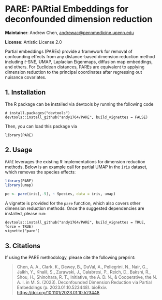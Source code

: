 PARE: PARtial Embeddings for deconfounded dimension reduction
================

**Maintainer**: Andrew Chen, <andrewac@pennmedicine.upenn.edu>

**License**: Artistic License 2.0

Partial embeddings (PAREs) provide a framework for removal of
confounding effects from any distance-based dimension reduction method
including $t$-SNE, UMAP, Laplacian Eigenmaps, diffusion map embeddings,
and others. For Euclidean distances, PAREs are equivalent to applying
dimension reduction to the principal coordinates after regressing out
nuisance covariates.

## 1. Installation

The R package can be installed via devtools by running the following
code

```
# install.packages("devtools")
devtools::install_github("andy1764/PARE", build_vignettes = FALSE)
```

Then, you can load this package via

```
library(PARE)
```

## 2. Usage

`PARE` leverages the existing R implementations for dimension reduction
methods. Below is an example call for partial UMAP in the `iris`
dataset, which removes the species effects:

``` r
library(PARE)
library(umap)

pe <- pare(iris[,-5], ~ Species, data = iris, umap)
```

A vignette is provided for the `pare` function, which also covers other
dimension reduction methods. Once the suggested dependencies are installed, please run:

```
devtools::install_github("andy1764/PARE", build_vignettes = TRUE, force = TRUE)
vignette("pare")
```

## 3. Citations

If using the PARE methodology, please cite the following preprint:

> Chen, A. A., Clark, K., Dewey, B., DuVal, A., Pellegrini, N., Nair,
> G., Jalkh, Y., Khalil, S., Zurawski, J., Calabresi, P., Reich, D.,
> Bakshi, R., Shou, H., Shinohara, R. T., Initiative, the A. D. N., &
> Cooperative, the N. A. I. in M. S. (2023). Deconfounded Dimension
> Reduction via Partial Embeddings (p. 2023.01.10.523448). bioRxiv.
> <https://doi.org/10.1101/2023.01.10.523448>
